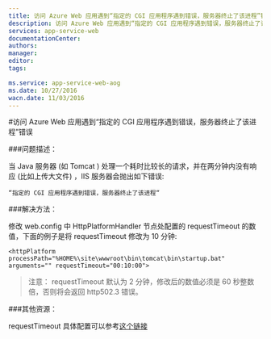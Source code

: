 ```yaml
---
title: 访问 Azure Web 应用遇到“指定的 CGI 应用程序遇到错误，服务器终止了该进程”错误
description: 访问 Azure Web 应用遇到“指定的 CGI 应用程序遇到错误，服务器终止了该进程”错误。
services: app-service-web
documentationCenter: 
authors: 
manager: 
editor: 
tags: 

ms.service: app-service-web-aog
ms.date: 10/27/2016
wacn.date: 11/03/2016
---
```


#访问 Azure Web 应用遇到“指定的 CGI 应用程序遇到错误，服务器终止了该进程”错误

###问题描述：

当 Java 服务器 (如 Tomcat ) 处理一个耗时比较长的请求，并在两分钟内没有响应 (比如上传大文件) ，IIS 服务器会抛出如下错误:

```
“指定的 CGI 应用程序遇到错误，服务器终止了该进程“
```

###解决方法：

修改 web.config 中 HttpPlatformHandler 节点处配置的 requestTimeout 的数值，下面的例子是将 requestTimeout 修改为 10 分钟:

```
<httpPlatform processPath="%HOME%\site\wwwroot\bin\tomcat\bin\startup.bat" arguments="" requestTimeout="00:10:00"> 
```

>注意： requestTimeout 默认为 2 分钟，修改后的数值必须是 60 秒整数倍，否则将会返回 http502.3 错误。 

###其他资源：

requestTimeout 具体配置可以参考[这个链接](https://www.iis.net/learn/extensions/httpplatformhandler/httpplatformhandler-configuration-reference)